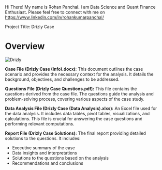Hi There!
My name is Rohan Panchal. I am Data Science and Quant Finance Enthusiast. Please feel free to connect with me on https://www.linkedin.com/in/rohankumarpanchal/

Project Title: Drizly Case

# Overview
![Drizly](https://github.com/user-attachments/assets/8c94bb1e-4983-41c9-8ea4-f98470e3e1b0)

**Case File (Drizly Case (Info).docx):**
This document outlines the case scenario and provides the necessary context for the analysis. It details the background, objectives, and challenges to be addressed.

**Questions File (Drizly Case Questions.pdf):**
This file contains the questions derived from the case file. The questions guide the analysis and problem-solving process, covering various aspects of the case study.

**Data Analysis File (Drizly Case (Data Analysis).xlxs):**
An Excel file used for the data analysis. It includes data tables, pivot tables, visualizations, and calculations. This file is crucial for answering the case questions and performing relevant computations.

**Report File (Drizly Case Solutions):**
The final report providing detailed solutions to the questions. It includes:

* Executive summary of the case
* Data insights and interpretations
* Solutions to the questions based on the analysis
* Recommendations and conclusions
